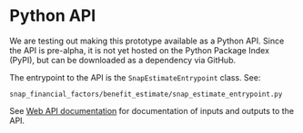 # Python API

We are testing out making this prototype available as a Python API. Since the API is pre-alpha, it is not yet hosted on the Python Package Index (PyPI), but can be downloaded as a dependency via GitHub.

The entrypoint to the API is the `SnapEstimateEntrypoint` class. See:

```
snap_financial_factors/benefit_estimate/snap_estimate_entrypoint.py
```

See [Web API documentation](/docs/web_api_documentation.md) for documentation of inputs and outputs to the API.
